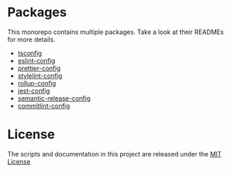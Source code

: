 # Packages
This monorepo contains multiple packages. Take a look at their READMEs for more details.

- [tsconfig](./packages/tsconfig)
- [eslint-config](./packages/eslint-config)
- [prettier-config](./packages/prettier-config)
- [stylelint-config](./packages/stylelint-config)
- [rollup-config](./packages/rollup-config)
- [jest-config](./packages/jest-config)
- [semantic-release-config](./packages/semantic-release-config)
- [commitlint-config](./packages/commitlint-config)

# License

The scripts and documentation in this project are released under the [MIT License](LICENSE)
